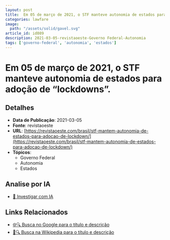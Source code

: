 ```yaml
---
layout: post
title:  Em 05 de março de 2021, o STF manteve autonomia de estados para adoção de “lockdowns”.
categories: lawfare
image: 
  path: "/assets/solid/gavel.svg"
article_id: id089
description: 2021-03-05-revistaoeste-Governo Federal-Autonomia
tags: ['governo-federal', 'autonomia', 'estados']
---
```


# Em 05 de março de 2021, o STF manteve autonomia de estados para adoção de “lockdowns”.

## Detalhes
- **Data de Publicação**: 2021-03-05
- **Fonte**: revistaoeste
- **URL**: [https://revistaoeste.com/brasil/stf-mantem-autonomia-de-estados-para-adocao-de-lockdown/](https://revistaoeste.com/brasil/stf-mantem-autonomia-de-estados-para-adocao-de-lockdown/)
- **Tópicos**:
  - Governo Federal
  - Autonomia
  - Estados

## Analise por IA
- [🤖 Investigar com IA](https://www.perplexity.ai/search?q=%22not%C3%ADcia%20artigo%20Brasil%22%20Em%2005%20de%20mar%C3%A7o%20de%202021%2C%20o%20STF%20manteve%20autonomia%20de%20estados%20para%20ado%C3%A7%C3%A3o%20de%20%E2%80%9Clockdowns%E2%80%9D.%20revistaoeste%202021-03-05)

## Links Relacionados
- [🌐🔍 Busca no Google para o título e descrição](https://www.google.com/search?q=%22not%C3%ADcia%20artigo%20Brasil%22%20Em%2005%20de%20mar%C3%A7o%20de%202021%2C%20o%20STF%20manteve%20autonomia%20de%20estados%20para%20ado%C3%A7%C3%A3o%20de%20%E2%80%9Clockdowns%E2%80%9D.%20revistaoeste%202021-03-05)
- [📖🔍 Busca na Wikipedia para o título e descrição](https://pt.wikipedia.org/w/index.php?search=%22not%C3%ADcia%20artigo%20Brasil%22%20Em%2005%20de%20mar%C3%A7o%20de%202021%2C%20o%20STF%20manteve%20autonomia%20de%20estados%20para%20ado%C3%A7%C3%A3o%20de%20%E2%80%9Clockdowns%E2%80%9D.%20revistaoeste%202021-03-05)

